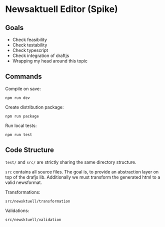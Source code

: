 # Newsaktuell Editor (Spike)

## Goals

* Check feasibility
* Check testability
* Check typescript
* Check integration of draftjs
* Wrapping my head around this topic

## Commands

Compile on save:
```
npm run dev
```

Create distribution package:
```
npm run package
```

Run local tests:
```
npm run test
```

## Code Structure

`test/` and `src/` are strictly sharing the same directory structure.

``src`` contains all source files. The goal is, to provide an abstraction layer on top of the drafjs lib.
Additionally we must transform the generated html to a valid newsformat.

Transformations:

`src/newsktuell/transformation`

Validations:

`src/newsktuell/validation`


